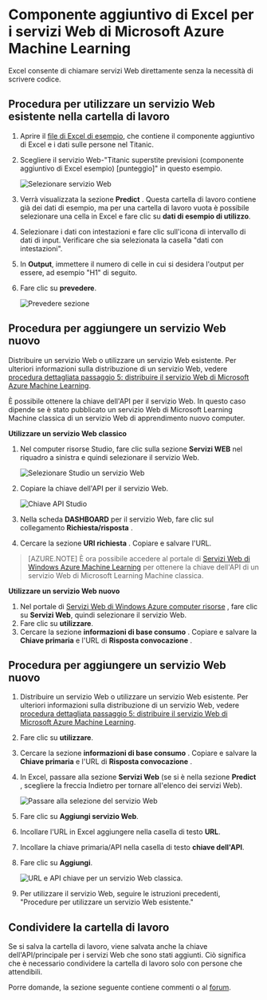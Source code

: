<properties
    pageTitle="Componente aggiuntivo per i servizi Web di Microsoft Learning Machine Excel | Microsoft Azure"
    description="Come usare i servizi Web di Microsoft Azure Machine Learning direttamente in Excel senza scrivere codice."
    services="machine-learning"
    documentationCenter=""
    authors="tedway"
    manager="jhubbard"
    editor="cgronlun"
    tags=""/>

<tags
    ms.service="machine-learning"
    ms.devlang="na"
    ms.topic="article"
    ms.tgt_pltfrm="na"
    ms.workload="data-services"
    ms.date="10/05/2016"
    ms.author="tedway;garye" />

# <a name="excel-add-in-for-azure-machine-learning-web-services"></a>Componente aggiuntivo di Excel per i servizi Web di Microsoft Azure Machine Learning

Excel consente di chiamare servizi Web direttamente senza la necessità di scrivere codice.

## <a name="steps-to-use-an-existing-web-service-in-the-workbook"></a>Procedura per utilizzare un servizio Web esistente nella cartella di lavoro

1. Aprire il [file di Excel di esempio](http://aka.ms/amlexcel-sample-2), che contiene il componente aggiuntivo di Excel e i dati sulle persone nel Titanic.
2. Scegliere il servizio Web-"Titanic superstite previsioni (componente aggiuntivo di Excel esempio) [punteggio]" in questo esempio.

    ![Selezionare servizio Web][01]

3. Verrà visualizzata la sezione **Predict** .  Questa cartella di lavoro contiene già dei dati di esempio, ma per una cartella di lavoro vuota è possibile selezionare una cella in Excel e fare clic su **dati di esempio di utilizzo**.
4. Selezionare i dati con intestazioni e fare clic sull'icona di intervallo di dati di input.  Verificare che sia selezionata la casella "dati con intestazioni".
5. In **Output**, immettere il numero di celle in cui si desidera l'output per essere, ad esempio "H1" di seguito.
6. Fare clic su **prevedere**.

    ![Prevedere sezione][02]

## <a name="steps-to-add-a-new-web-service"></a>Procedura per aggiungere un servizio Web nuovo

Distribuire un servizio Web o utilizzare un servizio Web esistente. Per ulteriori informazioni sulla distribuzione di un servizio Web, vedere [procedura dettagliata passaggio 5: distribuire il servizio Web di Microsoft Azure Machine Learning](machine-learning-walkthrough-5-publish-web-service.md).

È possibile ottenere la chiave dell'API per il servizio Web. In questo caso dipende se è stato pubblicato un servizio Web di Microsoft Learning Machine classica di un servizio Web di apprendimento nuovo computer.

**Utilizzare un servizio Web classico** 

1. Nel computer risorse Studio, fare clic sulla sezione **Servizi WEB** nel riquadro a sinistra e quindi selezionare il servizio Web.

    ![Selezionare Studio un servizio Web][04]

2. Copiare la chiave dell'API per il servizio Web.

    ![Chiave API Studio][05]

3. Nella scheda **DASHBOARD** per il servizio Web, fare clic sul collegamento **Richiesta/risposta** .
4. Cercare la sezione **URI richiesta** .  Copiare e salvare l'URL.

>[AZURE.NOTE] È ora possibile accedere al portale di [Servizi Web di Windows Azure Machine Learning](https://services.azureml.net) per ottenere la chiave dell'API di un servizio Web di Microsoft Learning Machine classica.

**Utilizzare un servizio Web nuovo**

1. Nel portale di [Servizi Web di Windows Azure computer risorse](https://services.azureml.net) , fare clic su **Servizi Web**, quindi selezionare il servizio Web. 
2. Fare clic su **utilizzare**.
3. Cercare la sezione **informazioni di base consumo** . Copiare e salvare la **Chiave primaria** e l'URL di **Risposta convocazione** .


## <a name="steps-to-add-a-new-web-service"></a>Procedura per aggiungere un servizio Web nuovo

1. Distribuire un servizio Web o utilizzare un servizio Web esistente. Per ulteriori informazioni sulla distribuzione di un servizio Web, vedere [procedura dettagliata passaggio 5: distribuire il servizio Web di Microsoft Azure Machine Learning](machine-learning-walkthrough-5-publish-web-service.md).
2. Fare clic su **utilizzare**.
3. Cercare la sezione **informazioni di base consumo** . Copiare e salvare la **Chiave primaria** e l'URL di **Risposta convocazione** .
2. In Excel, passare alla sezione **Servizi Web** (se si è nella sezione **Predict** , scegliere la freccia Indietro per tornare all'elenco dei servizi Web).

    ![Passare alla selezione del servizio Web][03]
    
3. Fare clic su **Aggiungi servizio Web**.
4. Incollare l'URL in Excel aggiungere nella casella di testo **URL**.
5. Incollare la chiave primaria/API nella casella di testo **chiave dell'API**.
6. Fare clic su **Aggiungi**.

    ![URL e API chiave per un servizio Web classica.][06]

10. Per utilizzare il servizio Web, seguire le istruzioni precedenti, "Procedure per utilizzare un servizio Web esistente."

## <a name="sharing-your-workbook"></a>Condividere la cartella di lavoro

Se si salva la cartella di lavoro, viene salvata anche la chiave dell'API/principale per i servizi Web che sono stati aggiunti. Ciò significa che è necessario condividere la cartella di lavoro solo con persone che attendibili.

Porre domande, la sezione seguente contiene commenti o al [forum](http://go.microsoft.com/fwlink/?LinkID=403669&clcid=0x409).

[01]: ./media/machine-learning-excel-add-in-for-web-services/image1.png
[02]: ./media/machine-learning-excel-add-in-for-web-services/image2.png
[03]: ./media/machine-learning-excel-add-in-for-web-services/image3.png
[04]: ./media/machine-learning-excel-add-in-for-web-services/image4.png
[05]: ./media/machine-learning-excel-add-in-for-web-services/image5.png
[06]: ./media/machine-learning-excel-add-in-for-web-services/image6.png
